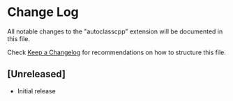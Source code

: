 # Change Log

All notable changes to the "autoclasscpp" extension will be documented in this file.

Check [Keep a Changelog](http://keepachangelog.com/) for recommendations on how to structure this file.

## [Unreleased]

- Initial release